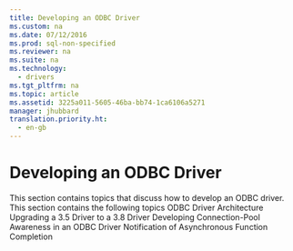 ```yaml
---
title: Developing an ODBC Driver
ms.custom: na
ms.date: 07/12/2016
ms.prod: sql-non-specified
ms.reviewer: na
ms.suite: na
ms.technology: 
  - drivers
ms.tgt_pltfrm: na
ms.topic: article
ms.assetid: 3225a011-5605-46ba-bb74-1ca6106a5271
manager: jhubbard
translation.priority.ht: 
  - en-gb
---
```

# Developing an ODBC Driver
<?xml version="1.0" encoding="utf-8"?>
<developerConceptualDocument xmlns="http://ddue.schemas.microsoft.com/authoring/2003/5" xmlns:xlink="http://www.w3.org/1999/xlink" xmlns:xsi="http://www.w3.org/2001/XMLSchema-instance" xsi:schemaLocation="http://ddue.schemas.microsoft.com/authoring/2003/5 http://dduestorage.blob.core.windows.net/ddueschema/developer.xsd">
  <introduction>
    <para>This section contains topics that discuss how to develop an ODBC driver.</para>
    <para>This section contains the following topics </para>
    <list class="bullet">
      <listItem>
        <para>
          <legacyLink xlink:href="21a62c7c-192e-4718-a16e-aa12b0de4419">ODBC Driver Architecture</legacyLink>
        </para>
      </listItem>
      <listItem>
        <para>
          <link xlink:href="ffba36ac-d22e-40b9-911a-973fa9e10bd3">Upgrading a 3.5 Driver to a 3.8 Driver</link>
        </para>
      </listItem>
      <listItem>
        <para>
          <link xlink:href="c63d5cae-24fc-4fee-89a9-ad0367cddc3e">Developing Connection-Pool Awareness in an ODBC Driver</link>
        </para>
      </listItem>
      <listItem>
        <para>
          <link xlink:href="336565da-4203-4745-bce2-4f011c08e357">Notification of Asynchronous Function Completion</link>
        </para>
      </listItem>
    </list>
  </introduction>
  <relatedTopics />
</developerConceptualDocument>
